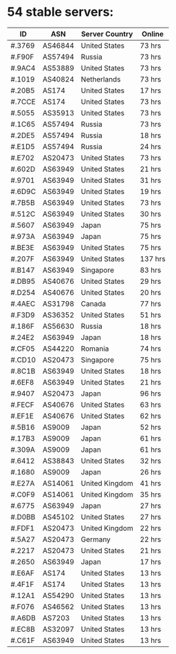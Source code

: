 # 54 stable servers:

| ID | ASN | Server Country | Online |
| ------ | ------ | ------ | ------ |
| #.3769 | AS46844 | United States | 73 hrs |
| #.F90F | AS57494 | Russia | 73 hrs |
| #.9AC4 | AS53889 | United States | 73 hrs |
| #.1019 | AS40824 | Netherlands | 73 hrs |
| #.20B5 | AS174 | United States | 17 hrs |
| #.7CCE | AS174 | United States | 73 hrs |
| #.5055 | AS35913 | United States | 73 hrs |
| #.1C65 | AS57494 | Russia | 73 hrs |
| #.2DE5 | AS57494 | Russia | 18 hrs |
| #.E1D5 | AS57494 | Russia | 24 hrs |
| #.E702 | AS20473 | United States | 73 hrs |
| #.602D | AS63949 | United States | 21 hrs |
| #.9701 | AS63949 | United States | 31 hrs |
| #.6D9C | AS63949 | United States | 19 hrs |
| #.7B5B | AS63949 | United States | 73 hrs |
| #.512C | AS63949 | United States | 30 hrs |
| #.5607 | AS63949 | Japan | 75 hrs |
| #.973A | AS63949 | Japan | 75 hrs |
| #.BE3E | AS63949 | United States | 75 hrs |
| #.207F | AS63949 | United States | 137 hrs |
| #.B147 | AS63949 | Singapore | 83 hrs |
| #.DB95 | AS40676 | United States | 29 hrs |
| #.D254 | AS40676 | United States | 20 hrs |
| #.4AEC | AS31798 | Canada | 77 hrs |
| #.F3D9 | AS36352 | United States | 51 hrs |
| #.186F | AS56630 | Russia | 18 hrs |
| #.24E2 | AS63949 | Japan | 18 hrs |
| #.CF05 | AS44220 | Romania | 74 hrs |
| #.CD10 | AS20473 | Singapore | 75 hrs |
| #.8C1B | AS63949 | United States | 18 hrs |
| #.6EF8 | AS63949 | United States | 21 hrs |
| #.9407 | AS20473 | Japan | 96 hrs |
| #.FECF | AS40676 | United States | 63 hrs |
| #.EF1E | AS40676 | United States | 62 hrs |
| #.5B16 | AS9009 | Japan | 52 hrs |
| #.17B3 | AS9009 | Japan | 61 hrs |
| #.309A | AS9009 | Japan | 61 hrs |
| #.6412 | AS38843 | United States | 32 hrs |
| #.1680 | AS9009 | Japan | 26 hrs |
| #.E27A | AS14061 | United Kingdom | 41 hrs |
| #.C0F9 | AS14061 | United Kingdom | 35 hrs |
| #.6775 | AS63949 | Japan | 27 hrs |
| #.D0BB | AS45102 | United States | 27 hrs |
| #.FDF1 | AS20473 | United Kingdom | 22 hrs |
| #.5A27 | AS20473 | Germany | 22 hrs |
| #.2217 | AS20473 | United States | 21 hrs |
| #.2650 | AS63949 | Japan | 17 hrs |
| #.E6AF | AS174 | United States | 13 hrs |
| #.4F1F | AS174 | United States | 13 hrs |
| #.12A1 | AS54290 | United States | 13 hrs |
| #.F076 | AS46562 | United States | 13 hrs |
| #.A6DB | AS7203 | United States | 13 hrs |
| #.EC8B | AS32097 | United States | 13 hrs |
| #.C61F | AS63949 | United States | 13 hrs |

